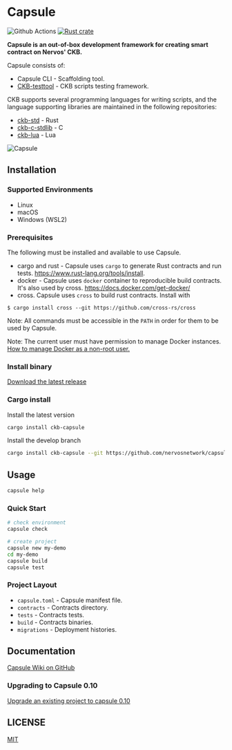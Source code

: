 # Capsule

![Github Actions][GH-action-badge] [![Rust crate][rust-crate-badge]](https://crates.io/crates/ckb-capsule)

[GH-action-badge]: https://img.shields.io/github/actions/workflow/status/nervosnetwork/capsule/rust.yml?branch=develop&style=flat
[rust-crate-badge]: https://img.shields.io/crates/v/ckb-capsule?style=flat


**Capsule is an out-of-box development framework for creating smart contract on Nervos' CKB.**

Capsule consists of:

- Capsule CLI - Scaffolding tool.
- [CKB-testtool](https://github.com/nervosnetwork/capsule/tree/develop/crates/testtool) - CKB scripts testing framework.

CKB supports several programming languages for writing scripts, and the language supporting libraries are maintained in the following repositories:

- [ckb-std](https://github.com/nervosnetwork/ckb-std) - Rust
- [ckb-c-stdlib](https://github.com/nervosnetwork/ckb-c-stdlib) - C
- [ckb-lua](https://github.com/nervosnetwork/ckb-lua) - Lua


![Capsule](./capsule.jpg)

## Installation

### Supported Environments

- Linux
- macOS
- Windows (WSL2)

### Prerequisites

The following must be installed and available to use Capsule.

- cargo and rust - Capsule uses `cargo` to generate Rust contracts and run tests. https://www.rust-lang.org/tools/install.
- docker - Capsule uses `docker` container to reproducible build contracts. It's also used by cross. https://docs.docker.com/get-docker/
- cross. Capsule uses `cross` to build rust contracts. Install with

```command
$ cargo install cross --git https://github.com/cross-rs/cross
```

Note: All commands must be accessible in the `PATH` in order for them to be used by Capsule.

Note: The current user must have permission to manage Docker instances. [How to manage Docker as a non-root user.](https://docs.docker.com/engine/install/linux-postinstall/)

### Install binary

[Download the latest release](https://github.com/nervosnetwork/capsule/releases/latest)

### Cargo install

Install the latest version

``` sh
cargo install ckb-capsule
```

Install the develop branch

``` sh
cargo install ckb-capsule --git https://github.com/nervosnetwork/capsule.git --branch develop
```

## Usage

``` sh
capsule help
```

### Quick Start

``` sh
# check environment
capsule check

# create project
capsule new my-demo
cd my-demo
capsule build
capsule test
```

### Project Layout

* `capsule.toml`    - Capsule manifest file.
* `contracts`       - Contracts directory.
* `tests`           - Contracts tests.
* `build`           - Contracts binaries.
* `migrations`      - Deployment histories.

## Documentation

[Capsule Wiki on GitHub](https://github.com/nervosnetwork/capsule/wiki)

### Upgrading to Capsule 0.10

[Upgrade an existing project to capsule 0.10](https://github.com/nervosnetwork/capsule/wiki/Upgrade-an-existing-project-to-capsule-0.10)

## LICENSE

[MIT](https://github.com/nervosnetwork/capsule/blob/master/LICENSE)
